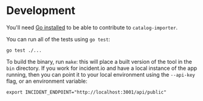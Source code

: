 # Development

You'll need [Go installed][go] to be able to contribute to `catalog-importer`.

You can run all of the tests using `go test`:

```
go test ./...
```

To build the binary, run `make`: this will place a built version of the tool in
the `bin` directory. If you work for incident.io and have a local instance of 
the app running, then you can point it to your local environment using the
`--api-key` flag, or an environment variable:

```
export INCIDENT_ENDPOINT="http://localhost:3001/api/public"
```

[go]: https://go.dev/doc/install
